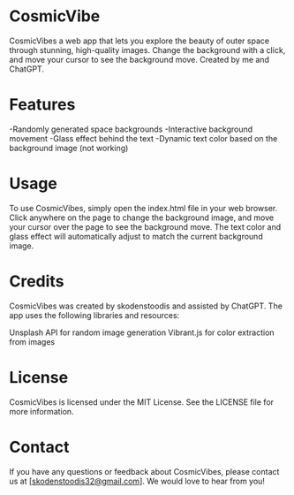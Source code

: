 # CosmicVibe
CosmicVibes a web app that lets you explore the beauty of outer space through stunning, high-quality images. Change the background with a click, and move your cursor to see the background move. Created by me and ChatGPT.

# Features
-Randomly generated space backgrounds
-Interactive background movement
-Glass effect behind the text
-Dynamic text color based on the background image (not working)

# Usage
To use CosmicVibes, simply open the index.html file in your web browser. Click anywhere on the page to change the background image, and move your cursor over the page to see the background move. The text color and glass effect will automatically adjust to match the current background image.

# Credits
CosmicVibes was created by skodenstoodis and assisted by ChatGPT. The app uses the following libraries and resources:

Unsplash API for random image generation
Vibrant.js for color extraction from images

# License
CosmicVibes is licensed under the MIT License. See the LICENSE file for more information.

# Contact
If you have any questions or feedback about CosmicVibes, please contact us at [skodenstoodis32@gmail.com]. We would love to hear from you!
